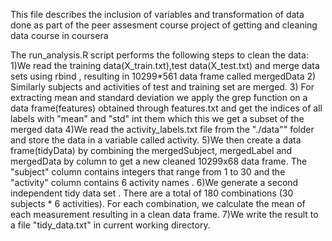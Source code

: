 This file describes the inclusion of variables and transformation of data done as part of the peer assesment course project of getting and cleaning data course 
in coursera

The run_analysis.R script performs the following steps to clean the data:
1)We read the training data(X_train.txt),test data(X_test.txt) and merge data sets using rbind , resulting in 10299*561 data frame called mergedData
2) Similarly subjects and activities of test and training set are merged.
3) For  extracting mean and standard deviation  we apply the grep function on a data frame(features) obtained through features.txt and get the indices of all labels with "mean" and "std" int them which this we get a subset of the merged data 
4)We read the activity_labels.txt file from the "./data"" folder and store the data in a variable called activity.
5)We then create a data frame(tidyData) by combining the mergedSubject, mergedLabel and mergedData by column to get a new cleaned 10299x68 data frame. The "subject" column contains integers that range from 1 to 30 and the "activity" column contains 6 activity names .
6)We generate a second independent tidy data set . There are a total of 180 combinations (30 subjects * 6 activities). For each combination, we calculate the mean of each measurement resulting in a clean data frame. 
7)We write the result to a file "tidy_data.txt"  in current working directory.
